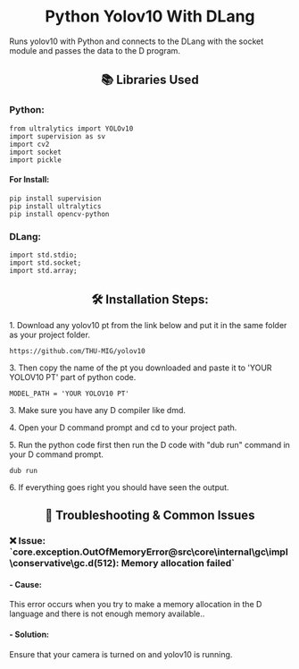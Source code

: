 <h1 align="center" id="title">Python Yolov10 With DLang</h1>

<p id="description">Runs yolov10 with Python and connects to the DLang with the socket module and passes the data to the D program.</p>

  
  
<h2 align="center">📚 Libraries Used</h2>
<h3>Python:</h3>

```
from ultralytics import YOLOv10
import supervision as sv
import cv2
import socket
import pickle
```
<h4>For Install:</h4>

```
pip install supervision
pip install ultralytics
pip install opencv-python
```
<h3>DLang:</h3>

```
import std.stdio;
import std.socket;
import std.array;
```
<h2 align="center">🛠️ Installation Steps:</h2>

<p>1. Download any yolov10 pt from the link below and put it in the same folder as your project folder.</p>


```
https://github.com/THU-MIG/yolov10
```
<p>3. Then copy the name of the pt you downloaded and paste it to 'YOUR YOLOV10 PT' part of python code.</p>

```
MODEL_PATH = 'YOUR YOLOV10 PT'
```

<p>3. Make sure you have any D compiler like dmd.</p>

<p>4. Open your D command prompt and cd to your project path.</p>

<p>5. Run the python code first then run the D code with "dub run" command in your D command prompt.</p>

```
dub run
```
<p>6. If everything goes right you should have seen the output.</p>

<h2 align="center"> 🚧 Troubleshooting & Common Issues </h2>

<h3> ❌ Issue: `core.exception.OutOfMemoryError@src\core\internal\gc\impl\conservative\gc.d(512): Memory allocation failed` </h3>
 <h4>- Cause:</h4> This error occurs when you try to make a memory allocation in the D language and there is not enough memory available..
  
  <h4>- Solution:</h4> Ensure that your camera is turned on and yolov10 is running.
  
